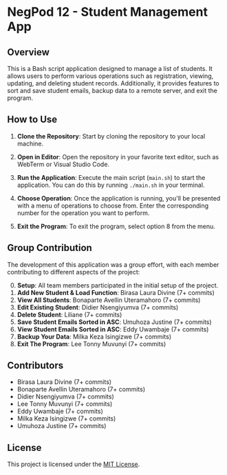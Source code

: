 # NegPod 12 - Student Management App

## Overview

This is a Bash script application designed to manage a list of students. It allows users to perform various operations such as registration, viewing, updating, and deleting student records. Additionally, it provides features to sort and save student emails, backup data to a remote server, and exit the program.

## How to Use

1. **Clone the Repository**: Start by cloning the repository to your local machine.

2. **Open in Editor**: Open the repository in your favorite text editor, such as WebTerm or Visual Studio Code.

3. **Run the Application**: Execute the main script (`main.sh`) to start the application. You can do this by running `./main.sh` in your terminal.

4. **Choose Operation**: Once the application is running, you'll be presented with a menu of operations to choose from. Enter the corresponding number for the operation you want to perform.

5. **Exit the Program**: To exit the program, select option 8 from the menu.

## Group Contribution

The development of this application was a group effort, with each member contributing to different aspects of the project:

0. **Setup**: All team members participated in the initial setup of the project.
1. **Add New Student & Load Function**: Birasa Laura Divine (7+ commits)
2. **View All Students**: Bonaparte Avellin Uteramahoro (7+ commits)
3. **Edit Existing Student**: Didier Nsengiyumva (7+ commits)
4. **Delete Student**: Liliane (7+ commits)
5. **Save Student Emails Sorted in ASC**: Umuhoza Justine (7+ commits)
6. **View Student Emails Sorted in ASC**: Eddy Uwambaje (7+ commits)
7. **Backup Your Data**: Milka Keza Isingizwe (7+ commits)
8. **Exit The Program**: Lee Tonny Muvunyi (7+ commits)

## Contributors

- Birasa Laura Divine (7+ commits)
- Bonaparte Avellin Uteramahoro (7+ commits)
- Didier Nsengiyumva (7+ commits)
- Lee Tonny Muvunyi (7+ commits)
- Eddy Uwambaje (7+ commits)
- Milka Keza Isingizwe (7+ commits)
- Umuhoza Justine (7+ commits)


## License

This project is licensed under the [MIT License](LICENSE).